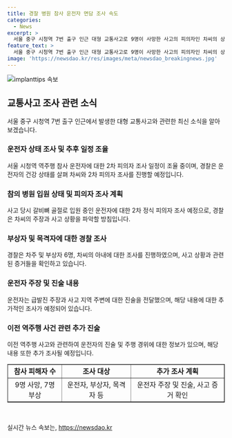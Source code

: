 ```yaml
---
title: 경찰 병원 참사 운전자 면담 조사 속도
categories:
  - News
excerpt: >
  서울 중구 시청역 7번 출구 인근 대형 교통사고로 9명이 사망한 사고의 피의자인 차씨의 상태와 경찰 조사 상황이 나오고 있다. 차씨는 사고 직후 갈비뼈 골절로 입원 중이며, 경찰은 2차 피의자 조사를 위해 조율 중이다. 차씨는 급발진 주장하며 역주행 사고 이유 등을 설명할 예정이며, 경찰은 피해 차주와 부상자 등 총 6명을 조사 마친 상태이다. 또한 참고인 조사도 진행 중이며, 사고 전후의 행적과 진술이 주목받고 있다.
feature_text: >
  서울 중구 시청역 7번 출구 인근 대형 교통사고로 9명이 사망한 사고의 피의자인 차씨의 상태와 경찰 조사 상황이 나오고 있다. 차씨는 사고 직후 갈비뼈 골절로 입원 중이며, 경찰은 2차 피의자 조사를 위해 조율 중이다. 차씨는 급발진 주장하며 역주행 사고 이유 등을 설명할 예정이며, 경찰은 피해 차주와 부상자 등 총 6명을 조사 마친 상태이다. 또한 참고인 조사도 진행 중이며, 사고 전후의 행적과 진술이 주목받고 있다.
image: 'https://newsdao.kr/res/images/meta/newsdao_breakingnews.jpg'
---
```


<p><img src="https://newsdao.kr/res/images/meta/newsdao_breakingnews.jpg" alt="implanttips 속보" /></p>

<h2 data-ke-size="size26">교통사고 조사 관련 소식</h2>

<p data-ke-size="size16">서울 중구 시청역 7번 출구 인근에서 발생한 대형 교통사고와 관련한 최신 소식을 알아보겠습니다.</p>

<h3>운전자 상태 조사 및 추후 일정 조율</h3>

<p data-ke-size="size16">서울 시청역 역주행 참사 운전자에 대한 2차 피의자 조사 일정이 조율 중이며, 경찰은 운전자의 건강 상태를 살펴 차씨와 2차 피의자 조사를 진행할 예정입니다.</p>

<h3>참의 병원 입원 상태 및 피의자 조사 계획</h3>

<p data-ke-size="size16">사고 당시 갈비뼈 골절로 입원 중인 운전자에 대한 2차 정식 피의자 조사 예정으로, 경찰은 차씨의 주장과 사고 상황을 파악할 방침입니다.</p>

<h3>부상자 및 목격자에 대한 경찰 조사</h3>

<p data-ke-size="size16">경찰은 차주 및 부상자 6명, 차씨의 아내에 대한 조사를 진행하였으며, 사고 상황과 관련된 증거들을 확인하고 있습니다.</p>

<h3>운전자 주장 및 진술 내용</h3>

<p data-ke-size="size16">운전자는 급발진 주장과 사고 지역 주변에 대한 진술을 전달했으며, 해당 내용에 대한 추가적인 조사가 예정되어 있습니다.</p>

<h3>이전 역주행 사건 관련 추가 진술</h3>

<p data-ke-size="size16">이전 역주행 사고와 관련하여 운전자의 진술 및 주행 경위에 대한 정보가 있으며, 해당 내용 또한 추가 조사될 예정입니다.</p>

<table style="width: 100%;" border="1">
<tbody>
<tr>
<td style="text-align: center; height: 17px;"><b>참사 피해자 수</b></td>
<td style="text-align: center; height: 17px;"><b>조사 대상</b></td>
<td style="text-align: center; height: 17px;"><b>추가 조사 계획</b></td>
</tr>
<tr>
<td style="text-align: center; height: 17px;">9명 사망, 7명 부상</td>
<td style="text-align: center; height: 17px;">운전자, 부상자, 목격자 등</td>
<td style="text-align: center; height: 17px;">운전자 주장 및 진술, 사고 증거 확인</td>
</tr>
</tbody>
</table>

<p data-ke-size="size16">&nbsp;</p>
실시간 뉴스 속보는, <a href="https://newsdao.kr" rel="dofollow">https://newsdao.kr</a>


